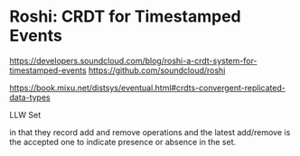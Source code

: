 # Roshi: CRDT for Timestamped Events
https://developers.soundcloud.com/blog/roshi-a-crdt-system-for-timestamped-events
https://github.com/soundcloud/roshi

https://book.mixu.net/distsys/eventual.html#crdts-convergent-replicated-data-types

LLW Set

in that they record add and remove operations and the latest add/remove is the accepted one to indicate presence or absence in the set.